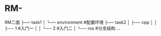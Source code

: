 # RM-
RM二面
├── task1
│   └── environment        #配置环境
├── task2
│   ├── cpp
│   │   ├── 1        #入门一
│   │   └── 2        #入门二
│   └── ros        #分支结构
...
